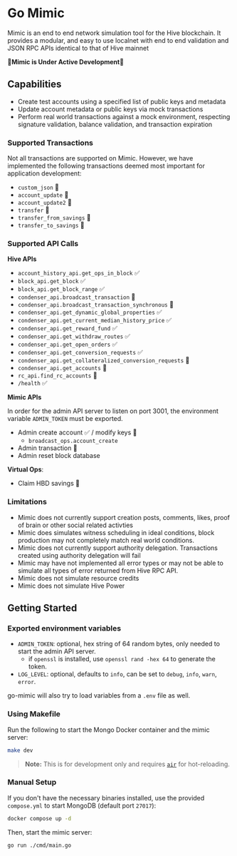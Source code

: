 # Go Mimic

Mimic is an end to end network simulation tool for the Hive blockchain. It provides a modular, and easy to use localnet with end to end validation and JSON RPC APIs identical to that of Hive mainnet

🚧**Mimic is Under Active Development**🚧

## Capabilities

- Create test accounts using a specified list of public keys and metadata
- Update account metadata or public keys via mock transactions
- Perform real world transactions against a mock environment, respecting signature validation, balance validation, and transaction expiration

### Supported Transactions

Not all transactions are supported on Mimic. However, we have implemented the following transactions deemed most important for application development:

- `custom_json` 🚧
- `account_update` 🚧
- `account_update2` 🚧
- `transfer` 🚧
- `transfer_from_savings` 🚧
- `transfer_to_savings` 🚧

### Supported API Calls

**Hive APIs**

- `account_history_api.get_ops_in_block` ✅
- `block_api.get_block` ✅
- `block_api.get_block_range` ✅
- `condenser_api.broadcast_transaction` 🚧
- `condenser_api.broadcast_transaction_synchronous` 🚧
- `condenser_api.get_dynamic_global_properties` ✅
- `condenser_api.get_current_median_history_price` ✅
- `condenser_api.get_reward_fund` ✅
- `condenser_api.get_withdraw_routes` ✅
- `condenser_api.get_open_orders` ✅
- `condenser_api.get_conversion_requests` ✅
- `condenser_api.get_collateralized_conversion_requests` 🚧
- `condenser_api.get_accounts` 🚧
- `rc_api.find_rc_accounts` 🚧
- `/health` ✅

**Mimic APIs**

In order for the admin API server to listen on port 3001, the environment variable `ADMIN_TOKEN`
must be exported.

- Admin create account ✅ / modify keys 🚧
  - `broadcast_ops.account_create`
- Admin transaction 🚧
- Admin reset block database

**Virtual Ops**:

- Claim HBD savings 🚧

### Limitations

- Mimic does not currently support creation posts, comments, likes, proof of brain or other social related activties
- Mimic does simulates witness scheduling in ideal conditions, block production may not completely match real world conditions.
- Mimic does not currently support authority delegation. Transactions created using authority delegation will fail
- Mimic may have not implemented all error types or may not be able to simulate all types of error returned from Hive RPC API.
- Mimic does not simulate resource credits
- Mimic does not simulate Hive Power

## Getting Started

### Exported environment variables

- `ADMIN_TOKEN`: optional, hex string of 64 random bytes, only needed to start the admin API server.
  - if `openssl` is installed, use `openssl rand -hex 64` to generate the token.
- `LOG_LEVEL`: optional, defaults to `info`, can be set to `debug`, `info`, `warn`, `error`.

go-mimic will also try to load variables from a `.env` file as well.

### Using Makefile

Run the following to start the Mongo Docker container and the mimic server:

```sh
make dev
```

> **Note:** This is for development only and requires [`air`](https://github.com/air-verse/air) for hot-reloading.

### Manual Setup

If you don't have the necessary binaries installed, use the provided `compose.yml` to start MongoDB (default port `27017`):

```sh
docker compose up -d
```

Then, start the mimic server:

```sh
go run ./cmd/main.go
```
